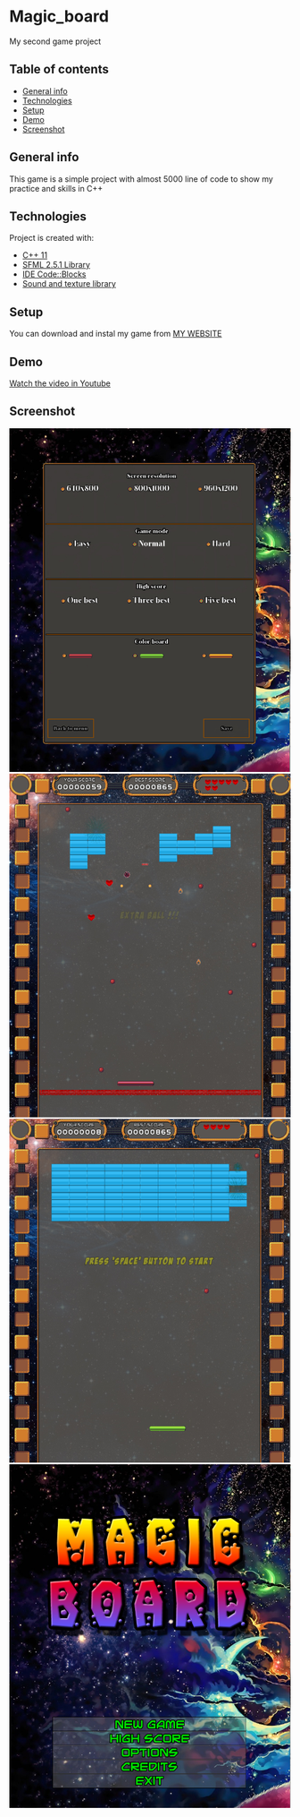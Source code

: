 # **Magic_board**
 My second game project

## Table of contents
* [General info](#general-info)
* [Technologies](#technologies)
* [Setup](#setup)
* [Demo](#Demo)
* [Screenshot](#Screenshot)

## General info
This game is a simple project with almost 5000 line of code to show my practice and skills in C++
	
## Technologies
Project is created with:
* [C++ 11](https://en.cppreference.com/w/cpp/11)
* [SFML 2.5.1 Library](https://www.sfml-dev.org/documentation/2.5.1/)
* [IDE Code::Blocks](http://www.codeblocks.org/home)
* [Sound and texture library](https://opengameart.org/)
	
## Setup
You can download and instal my game from [MY WEBSITE](http://lukasz-kukulka.pl/?page_id=177)

## Demo 
[Watch the video in Youtube](https://youtu.be/gdISoUaq2zY)

## Screenshot
![Screen1](./Screen/screen1.jpg)
![Screen2](./Screen/screen2.jpg)
![Screen3](./Screen/screen3.jpg)
![Screen4](./Screen/screen4.jpg)
